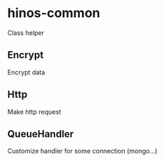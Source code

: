 # hinos-common
Class helper

## Encrypt
Encrypt data

## Http
Make http request

## QueueHandler
Customize handler for some connection (mongo...)